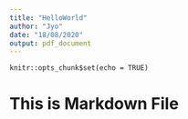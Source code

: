 ```yaml
---
title: "HelloWorld"
author: "Jyo"
date: "18/08/2020"
output: pdf_document
---
```


```{r setup, include=FALSE}
knitr::opts_chunk$set(echo = TRUE)
```

# This is Markdown File

